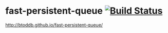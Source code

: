fast-persistent-queue [![Build Status](https://travis-ci.org/btoddb/fast-persistent-queue.svg?branch=master)](https://travis-ci.org/btoddb/fast-persistent-queue)
=====================

http://btoddb.github.io/fast-persistent-queue/
